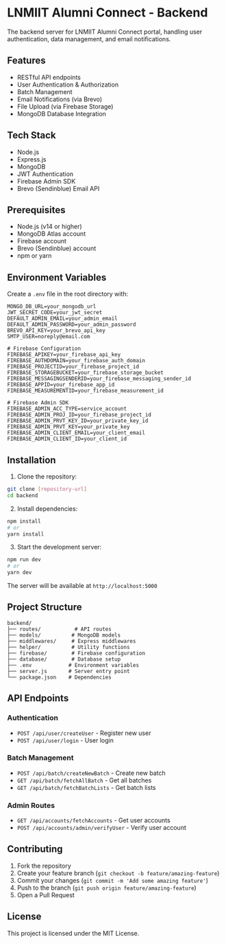# LNMIIT Alumni Connect - Backend

The backend server for LNMIIT Alumni Connect portal, handling user authentication, data management, and email notifications.

## Features

- RESTful API endpoints
- User Authentication & Authorization
- Batch Management
- Email Notifications (via Brevo)
- File Upload (via Firebase Storage)
- MongoDB Database Integration

## Tech Stack

- Node.js
- Express.js
- MongoDB
- JWT Authentication
- Firebase Admin SDK
- Brevo (Sendinblue) Email API

## Prerequisites

- Node.js (v14 or higher)
- MongoDB Atlas account
- Firebase account
- Brevo (Sendinblue) account
- npm or yarn

## Environment Variables

Create a `.env` file in the root directory with:

```env
MONGO_DB_URL=your_mongodb_url
JWT_SECRET_CODE=your_jwt_secret
DEFAULT_ADMIN_EMAIL=your_admin_email
DEFAULT_ADMIN_PASSWORD=your_admin_password
BREVO_API_KEY=your_brevo_api_key
SMTP_USER=noreply@email.com

# Firebase Configuration
FIREBASE_APIKEY=your_firebase_api_key
FIREBASE_AUTHDOMAIN=your_firebase_auth_domain
FIREBASE_PROJECTID=your_firebase_project_id
FIREBASE_STORAGEBUCKET=your_firebase_storage_bucket
FIREBASE_MESSAGINGSENDERID=your_firebase_messaging_sender_id
FIREBASE_APPID=your_firebase_app_id
FIREBASE_MEASUREMENTID=your_firebase_measurement_id

# Firebase Admin SDK
FIREBASE_ADMIN_ACC_TYPE=service_account
FIREBASE_ADMIN_PROJ_ID=your_firebase_project_id
FIREBASE_ADMIN_PRVT_KEY_ID=your_private_key_id
FIREBASE_ADMIN_PRVT_KEY=your_private_key
FIREBASE_ADMIN_CLIENT_EMAIL=your_client_email
FIREBASE_ADMIN_CLIENT_ID=your_client_id
```

## Installation

1. Clone the repository:

```bash
git clone [repository-url]
cd backend
```

2. Install dependencies:

```bash
npm install
# or
yarn install
```

3. Start the development server:

```bash
npm run dev
# or
yarn dev
```

The server will be available at `http://localhost:5000`

## Project Structure

```
backend/
├── routes/           # API routes
├── models/          # MongoDB models
├── middlewares/     # Express middlewares
├── helper/          # Utility functions
├── firebase/        # Firebase configuration
├── database/        # Database setup
├── .env            # Environment variables
├── server.js       # Server entry point
└── package.json    # Dependencies
```

## API Endpoints

### Authentication

- `POST /api/user/createUser` - Register new user
- `POST /api/user/login` - User login

### Batch Management

- `POST /api/batch/createNewBatch` - Create new batch
- `GET /api/batch/fetchAllBatch` - Get all batches
- `GET /api/batch/fetchBatchLists` - Get batch lists

### Admin Routes

- `GET /api/accounts/fetchAccounts` - Get user accounts
- `POST /api/accounts/admin/verifyUser` - Verify user account

## Contributing

1. Fork the repository
2. Create your feature branch (`git checkout -b feature/amazing-feature`)
3. Commit your changes (`git commit -m 'Add some amazing feature'`)
4. Push to the branch (`git push origin feature/amazing-feature`)
5. Open a Pull Request

## License

This project is licensed under the MIT License.
